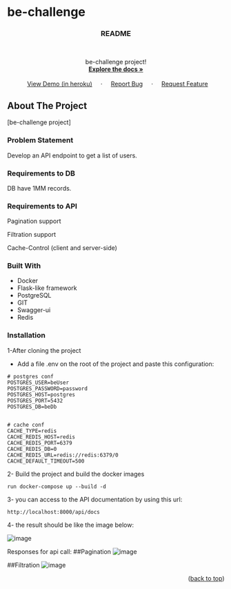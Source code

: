 # be-challenge
<h3 align="center" id="readme-top">README</h3>

  <p align="center">
    be-challenge project!
    <br />
    <a href="https://github.com/stitouN/be-challenge.git"><strong>Explore the docs »</strong></a>
    <br />
    <br />
    <a href="https://github.com/stitouN/be-challenge.git">View Demo (in heroku)</a>
    ·
    <a href="https://github.com/stitouN/be-challenge.git/issues">Report Bug</a>
    ·
    <a href="https://github.com/stitouN/be-challenge.git/issues">Request Feature</a>
  </p>
</div>







<!-- ABOUT THE PROJECT -->
## About The Project

[be-challenge project]

### Problem Statement
Develop an API endpoint to get a list of users.

### Requirements to DB
DB have 1MM records.

### Requirements to API
Pagination support

Filtration support

Cache-Control (client and server-side)


### Built With

* Docker
* Flask-like framework
* PostgreSQL
* GIT
* Swagger-ui
* Redis

### Installation
1-After cloning the project
* Add a file .env on the root of the project and paste this configuration:

```
# postgres conf
POSTGRES_USER=beUser
POSTGRES_PASSWORD=password
POSTGRES_HOST=postgres
POSTGRES_PORT=5432
POSTGRES_DB=beDb


# cache conf
CACHE_TYPE=redis
CACHE_REDIS_HOST=redis
CACHE_REDIS_PORT=6379
CACHE_REDIS_DB=0
CACHE_REDIS_URL=redis://redis:6379/0
CACHE_DEFAULT_TIMEOUT=500

```

2- Build the project and build the docker images
```http
run docker-compose up --build -d 
```

3- you can access to the API documentation by using this url: 
```http
http://localhost:8000/api/docs
```
4- the result should be like the image below:

![image](https://user-images.githubusercontent.com/7559673/194884147-36ab8cb8-751a-4806-b429-e47d557086a1.png)

Responses for api call:
##Pagination
![image](https://user-images.githubusercontent.com/7559673/194884420-74a2cf5b-a35e-4f2b-bbcb-5d4f16008f71.png)

##Filtration
![image](https://user-images.githubusercontent.com/7559673/194885401-8de91b4d-535f-4590-9dcd-094a38cfef49.png)

<p align="right">(<a href="#readme-top">back to top</a>)</p>

